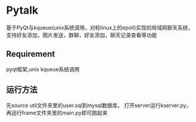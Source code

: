 # Pytalk
 基于PyQt与kqueue(unix系统调用，对标linux上的epoll)实现的局域网聊天系统，支持好友添加，图片发送，群聊，好友添加，聊天记录查看等功能
 
## Requirement
pyqt框架,unix kqueue系统调用

## 运行方法
 先source util文件夹里的user.sql到mysql数据库。
 打开server运行kserver.py，再运行frame文件夹里的main.py即可跑起来

